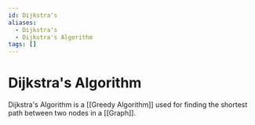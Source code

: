 ```yaml
---
id: Dijkstra's
aliases:
  - Dijkstra's
  - Dijkstra's Algorithm
tags: []
---
```


# Dijkstra's Algorithm

Dijkstra's Algorithm is a [[Greedy Algorithm]] used for finding the shortest
path between two nodes in a [[Graph]].
